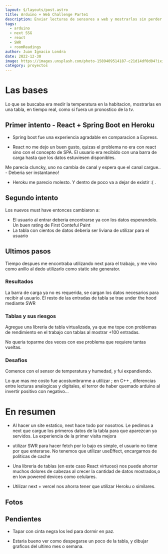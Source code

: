 ```yaml
---
layout: $/layouts/post.astro
title: Arduino + Web Challenge Parte1
description: Enviar lecturas de sensores a web y mostrarlos sin perder la cabeza!
tags:
  - arduino
  - next SSG
  - react
  - SWR
  - roomReadings
author: Juan Ignacio Londra 
date: 2022-12-30 
image: https://images.unsplash.com/photo-1589409514187-c21d14df0d04?ixid=MnwxMjA3fDB8MHxwaG90by1wYWdlfHx8fGVufDB8fHx8&ixlib=rb-1.2.1&auto=format&fit=crop&w=1650&q=80
category: proyectos
---
```

 
 
# Las bases
Lo que se buscaba era medir la temperatura en la habitacion, mostrarlas en una tabla, en tiempo real, como si fuera un pronostico de la tv.

 

## Primer intento  - React + Spring Boot en Heroku
 - Spring boot fue una experiencia agradable en comparacion a Express.

 - React no me dejo un buen gusto, quizas el problema no era con react sino con el concepto de SPA.
El usuario era recibido con una barra de carga hasta que los datos estuviesen disponibles. 

Me parecia cluncky, uno no cambia de canal y espera que el canal cargue.. - Deberia ser instantaneo! 

 - Heroku me parecio molesto. Y dentro de poco va a dejar de existir :(  . 

## Segundo intento
Los nuevos must have entonces cambiaron a:
 - El usuario al entrar deberia encontrarse ya con los datos esperandolo. Un buen rating de First Conteful Paint  
 - La tabla con cientos de datos deberia ser liviana de utilizar para el usuario 


## Ultimos pasos
Tiempo despues me encontraba utilizando next para el trabajo,
y me vino como anillo al dedo utilizarlo como static site generator.

### Resultados
La barra de carga ya no es requerida, se cargan los datos necesarios para recibir al usuario. 
El resto de las entradas de tabla  se trae under the hood  mediante SWR


### Tablas y sus riesgos
Agregue una libreria de tabla virtualizada, ya que me tope con problemas de rendimiento en el trabajo con tablas
  al mostrar +100 entradas.

No queria toparme dos veces con ese problema que requiere tantas vueltas.


### Desafios
Comence con el sensor de temperatura y humedad, y fui expandiendo.

Lo que mas me costo fue acostumbrarme a utilizar ; en C++ , diferencias entre lecturas analogicas y digitales,
el terror de haber quemado arduino al invertir positivo con negativo...
 

# En resumen


 - Al hacer un site estatico, next hace todo por nosotros. Le pedimos a next que cargue los primeros datos de la tabla para que aparezcan ya servidos. La experiencia de la primer visita mejora

 - utilizar SWR para hacer fetch por lo bajo es simple, el usuario no tiene por que enterarse. No tenemos que utilizar useEffect, encargarnos de politicas de cache

 - Una libreria  de tablas (en este caso React virtuoso) nos puede ahorrar muchos dolores de cabezas al crecer la cantidad de datos mostrados,o en low powered devices como celulares.

 - Utilizar next + vercel nos ahorra tener que utilizar Heroku o similares.

 
## Fotos 
 

## Pendientes
 - Tapar con cinta negra los led para dormir en paz.

 - Estaria bueno ver como despegarse un poco de la tabla, y dibujar graficos del ultimo mes o semana.



 